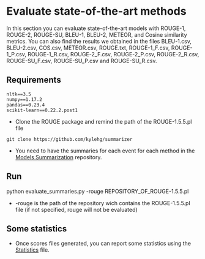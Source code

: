 # Evaluate state-of-the-art methods

In this section you can evaluate state-of-the-art models with ROUGE-1, ROUGE-2, ROUGE-SU, BLEU-1, BLEU-2, METEOR, and Cosine similarity metrics.
You can also find the results we obtained in the files BLEU-1.csv, BLEU-2.csv, COS.csv, METEOR.csv, ROUGE.txt, ROUGE-1_F.csv, ROUGE-1_P.csv, ROUGE-1_R.csv, ROUGE-2_F.csv, ROUGE-2_P.csv, ROUGE-2_R.csv, ROUGE-SU_F.csv, ROUGE-SU_P.csv and ROUGE-SU_R.csv.

## Requirements

```
nltk==3.5
numpy==1.17.2
pandas==0.23.4
scikit-learn==0.22.2.post1
```

* Clone the ROUGE package and remind the path of the ROUGE-1.5.5.pl file

```
git clone https://github.com/kylehg/summarizer
```

* You need to have the summaries for each event for each method in the [Models Summarization](./../Summarization%20scores) repository.

## Run

python evaluate_summaries.py -rouge REPOSITORY_OF_ROUGE-1.5.5.pl

* -rouge is the path of the repository wich contains the ROUGE-1.5.5.pl file (if not specified, rouge will not be evaluated)


## Some statistics

* Once scores files generated, you can report some statistics using the [Statistics](./stats.py) file.
